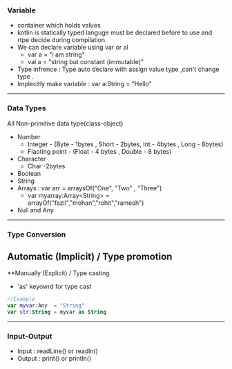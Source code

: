 ### **Variable**
- container which holds values
- kotlin is statically typed languge must be declared before to use and rtpe decide during compilation.
- We can declare variable using var or al
	- var a = "i am string" 
	- val a = "string but constant (immutable)"
- Type infrence : Type auto declare with assign value type ,can't change type .
- Implecitly make variable : var a:String = "Hello"
---
### **Data Types**
All Non-primitive data type(class-object)
- Number 
	- Integer - (Byte - 1bytes , Short - 2bytes, Int - 4bytes , Long - 8bytes)
	- Flaoting point - (Float - 4 bytes , Double - 8 bytes)
- Character 
	- Char -2bytes
- Boolean
- String
- Arrays : var arr = arraysOf("One", "Two" , "Three")
	- var myarray:Array\<String> = arrayOf("fazil","mohan","rohit","ramesh") 
- Null and Any 

--- 
### **Type Conversion**
**Automatic (Implicit) / Type promotion**
- 
**Manually (Explicit) / Type casting
- 'as' keyowrd for type cast
```kotlin
//Example
var myvar:Any  = "String"
var str:String = myvar as String
```

---
### **Input-Output**
- Input : readLine() or readln()
- Output : print() or println() 

